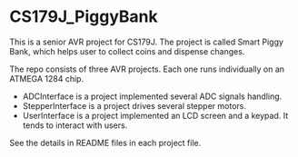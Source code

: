 # CS179J_PiggyBank
This is a senior AVR project for CS179J. The project is called Smart Piggy Bank, which helps user to collect coins and dispense changes.

The repo consists of three AVR projects. Each one runs individually on an ATMEGA 1284 chip.
  - ADCInterface is a project implemented several ADC signals handling.
  - StepperInterface is a project drives several stepper motors.
  - UserInterface is a project implemented an LCD screen and a keypad. It tends to interact with users.

See the details in README files in each project file.
